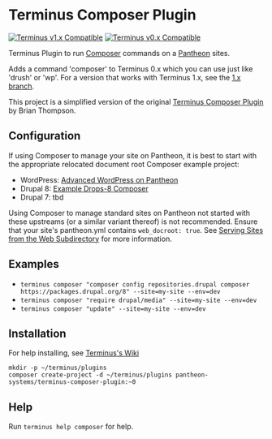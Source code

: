 # Terminus Composer Plugin

[![Terminus v1.x Compatible](https://img.shields.io/badge/terminus-v1.x-green.svg)](https://github.com/pantheon-systems/terminus-composer-plugin/tree/1.x)
[![Terminus v0.x Compatible](https://img.shields.io/badge/terminus-v0.x-green.svg)](https://github.com/pantheon-systems/terminus-composer-plugin/tree/0.x)

Terminus Plugin to run [Composer](https://getcomposer.org/) commands on a [Pantheon](https://www.pantheon.io) sites.

Adds a command 'composer' to Terminus 0.x which you can use just like 'drush' or 'wp'. For a version that works with Terminus 1.x, see the [1.x branch](https://github.com/pantheon-systems/terminus-composer-plugin/tree/1.x).

This project is a simplified version of the original [Terminus Composer Plugin](https://github.com/rvtraveller/terminus-composer) by Brian Thompson.

## Configuration

If using Composer to manage your site on Pantheon, it is best to start with the appropriate relocated document root Composer example project:

- WordPress: [Advanced WordPress on Pantheon](https://github.com/ataylorme/Advanced-WordPress-on-Pantheon)
- Drupal 8: [Example Drops-8 Composer](https://github.com/pantheon-systems/example-drops-8-composer)
- Drupal 7: tbd

Using Composer to manage standard sites on Pantheon not started with these upstreams (or a similar variant thereof) is not recommended. Ensure that your site's pantheon.yml contains `web_docroot: true`. See [Serving Sites from the Web Subdirectory](https://pantheon.io/docs/nested-docroot/) for more information.

## Examples
* `terminus composer "composer config repositories.drupal composer https://packages.drupal.org/8" --site=my-site --env=dev`
* `terminus composer "require drupal/media" --site=my-site --env=dev`
* `terminus composer "update" --site=my-site --env=dev`

## Installation
For help installing, see [Terminus's Wiki](https://github.com/pantheon-systems/terminus/wiki/Plugins)
```
mkdir -p ~/terminus/plugins
composer create-project -d ~/terminus/plugins pantheon-systems/terminus-composer-plugin:~0
```
## Help
Run `terminus help composer` for help.
